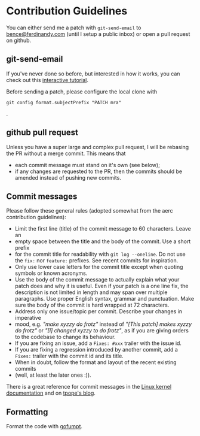 # Contribution Guidelines

You can either send me a patch with `git-send-email` to bence@ferdinandy.com
(until I setup a public inbox) or open a pull request on github.

## git-send-email

If you've never done so before, but interested in how it works, you can check out this [interactive tutorial](https://git-send-email.io/).

Before sending a patch, please configure the local clone with

```
git config format.subjectPrefix "PATCH mra"
```
.

## github pull request

Unless you have a super large and complex pull request, I will be rebasing the
PR without a merge commit. This means that

- each commit message must stand on it's own (see below);
- if any changes are requested to the PR, then the commits should be amended instead of pushing new commits.



## Commit messages

Please follow these general rules (adopted somewhat from the aerc contribution guidelines):

- Limit the first line (title) of the commit message to 60 characters. Leave an
- empty space between the title and the body of the commit.  Use a short prefix
- for the commit title for readability with `git log --oneline`. Do not use the
  `fix:` nor `feature:` prefixes. See recent commits for inspiration.
- Only use lower case letters for the commit title except when quoting symbols
  or known acronyms.
- Use the body of the commit message to actually explain what your patch does
  and why it is useful. Even if your patch is a one line fix, the description
  is not limited in length and may span over multiple paragraphs. Use proper
  English syntax, grammar and punctuation. Make sure the body of the commit is
  hard wrapped at 72 characters.
- Address only one issue/topic per commit.  Describe your changes in imperative
- mood, e.g. *"make xyzzy do frotz"*
  instead of *"[This patch] makes xyzzy do frotz"* or *"[I] changed xyzzy to do
  frotz"*, as if you are giving orders to the codebase to change its behaviour.
- If you are fixing an issue, add a `Fixes: #xxx` trailer with the issue id.
- If you are fixing a regression introduced by another commit, add a `Fixes:`
  trailer with the commit id and its title.
- When in doubt, follow the format and layout of the recent existing commits
- (well, at least the later ones :)).

There is a great reference for commit messages in the
[Linux kernel documentation](https://www.kernel.org/doc/html/latest/process/submitting-patches.html#describe-your-changes) and on [tpope's blog](https://tbaggery.com/2008/04/19/a-note-about-git-commit-messages.html).

## Formatting

Format the code with [gofumpt](https://github.com/mvdan/gofumpt).
